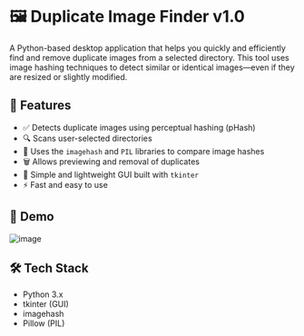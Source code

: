 # 🖼️ Duplicate Image Finder v1.0

A Python-based desktop application that helps you quickly and efficiently find and remove duplicate images from a selected directory. This tool uses image hashing techniques to detect similar or identical images—even if they are resized or slightly modified.

## 🚀 Features

- ✅ Detects duplicate images using perceptual hashing (pHash)
- 🔍 Scans user-selected directories
- 🧠 Uses the `imagehash` and `PIL` libraries to compare image hashes
- 🗑️ Allows previewing and removal of duplicates
- 🧰 Simple and lightweight GUI built with `tkinter`
- ⚡ Fast and easy to use

## 📸 Demo

![image](https://github.com/user-attachments/assets/0f1bbefa-1948-4b3d-b1be-4a413318c1b1)


## 🛠️ Tech Stack

- Python 3.x
- tkinter (GUI)
- imagehash
- Pillow (PIL)
